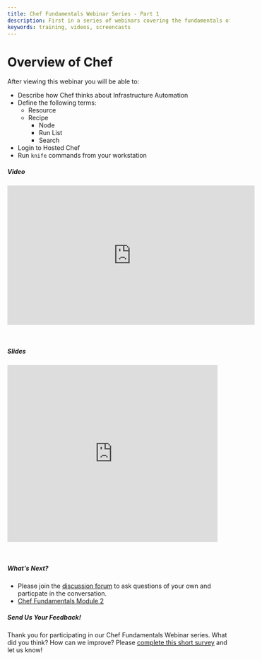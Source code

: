 ```yaml
---
title: Chef Fundamentals Webinar Series - Part 1
description: First in a series of webinars covering the fundamentals of Chef.  Provides an overview of Chef, workstation setup, and signing up for hosted Chef.
keywords: training, videos, screencasts
---
```


# Overview of Chef

After viewing this webinar you will be able to:

- Describe how Chef thinks about Infrastructure Automation
- Define the following terms:
  - Resource
  - Recipe
	- Node
	- Run List
	- Search
- Login to Hosted Chef
- Run `knife` commands from your workstation 

  

##### Video

<iframe width="560" height="315" src="http://www.youtube.com/embed/S5lHUpzoCYo" frameborder="0" allowfullscreen></iframe>

<p>&nbsp;</p>

##### Slides

<iframe src="http://www.slideshare.net/slideshow/embed_code/35045897" width="476" height="400" frameborder="0" marginwidth="0" marginheight="0" scrolling="no"></iframe>

<p>&nbsp;</p>

##### What's Next?

* Please join the [discussion forum][discussion-forum] to ask questions of your own and particpate in the conversation.
* [Chef Fundamentals Module 2][spring-fund-week-2]

##### Send Us Your Feedback!

Thank you for participating in our Chef Fundamentals Webinar series.  What did you think?  How can we improve?  Please [complete this short survey][survey] and let us know!

[spring-fund-week-1]: /screencasts/spring-fundamentals/week-1
[spring-fund-week-2]: /screencasts/spring-fundamentals/week-2
[spring-fund-week-3]: /screencasts/spring-fundamentals/week-3
[spring-fund-week-4]: /screencasts/spring-fundamentals/week-4
[spring-fund-week-5]: /screencasts/spring-fundamentals/week-5
[spring-fund-week-6]: /screencasts/spring-fundamentals/week-6
[chef-lab]: /screencasts/spring-fundamentals/chef-lab
[discussion-forum]: https://groups.google.com/d/forum/learnchef-fundamentals-webinar
[survey]: http://evocalize.com/consumer/survey/chef/springwebinar-1